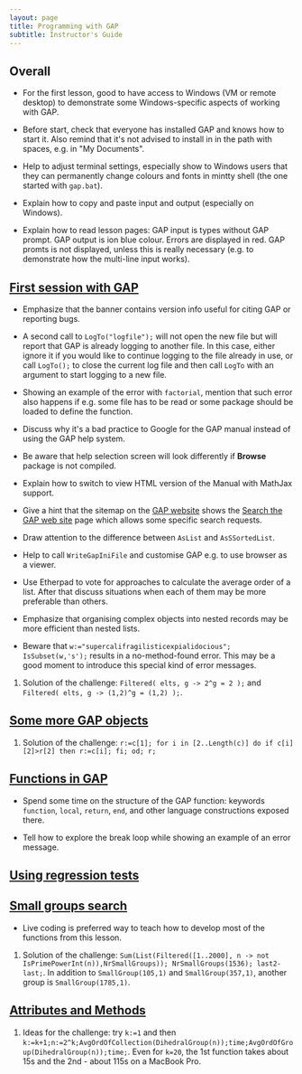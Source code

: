 ```yaml
---
layout: page
title: Programming with GAP
subtitle: Instructor's Guide
---
```

## Overall

* For the first lesson, good to have access to Windows (VM or remote desktop) to
demonstrate some Windows-specific aspects of working with GAP.

* Before start, check that everyone has installed GAP and knows how to start it.
Also remind that it's not advised to install in in the path with spaces, e.g. in
"My Documents".

* Help to adjust terminal settings, especially show to Windows users that they
can permanently change colours and fonts in mintty shell (the one started with
`gap.bat`).

* Explain how to copy and paste input and output (especially on Windows).

* Explain how to read lesson pages: GAP input is types without GAP prompt.
GAP output is ion blue colour. Errors are displayed in red. GAP promts is
not displayed, unless this is really necessary (e.g. to demonstrate how the
multi-line input works).

## [First session with GAP](01-command-line.html)

* Emphasize that the banner contains version info useful for citing GAP or
reporting bugs.

* A second call to `LogTo("logfile");` will not open the new file but will report
that GAP is already logging to another file. In this case, either ignore it if
you would like to continue logging to the file already in use, or call `LogTo();`
to close the current log file and then call `LogTo` with an argument to start
logging to a new file.

* Showing an example of the error with `factorial`, mention that such error
also happens if e.g. some file has to be read or some package should be loaded
to define the function.

* Discuss why it's a bad practice to Google for the GAP manual instead of
using the GAP help system.

* Be aware that help selection screen will look differently if **Browse**
package is not compiled.

* Explain how to switch to view HTML version of the Manual with MathJax support.

* Give a hint that the sitemap on the [GAP website](http://www.gap-system.org)
shows the [Search the GAP web site](http://www.gap-system.org/search.html) page
which allows some specific search requests.

* Draw attention to the difference between `AsList` and `AsSSortedList`.

* Help to call `WriteGapIniFile` and customise GAP e.g. to use browser as a
viewer.

* Use Etherpad to vote for approaches to calculate the average order of a list.
After that discuss situations when each of them may be more preferable than others.

* Emphasize that organising complex objects into nested records may
be more efficient than nested lists.

* Beware that `w:="supercalifragilisticexpialidocious"; IsSubset(w,'s');`
results in a no-method-found error. This may be a good moment to introduce
this special kind of error messages.

1.  Solution of the challenge: `Filtered( elts, g -> 2^g = 2 );` and `Filtered( elts, g -> (1,2)^g = (1,2) );`.


## [Some more GAP objects](02-some-objects.html)

1.  Solution of the challenge: `r:=c[1]; for i in [2..Length(c)] do if c[i][2]>r[2] then r:=c[i]; fi; od; r;`



## [Functions in GAP](03-func.html)

* Spend some time on the structure of the GAP function: keywords `function`,
`local`, `return`, `end`, and other language constructions exposed there.

* Tell how to explore the break loop while showing an example of an error
message.


## [Using regression tests](04-testing.html)


## [Small groups search](05-small-groups.html)

* Live coding is preferred way to teach how to develop most of the functions
from this lesson.

1.  Solution of the challenge: `Sum(List(Filtered([1..2000], n -> not IsPrimePowerInt(n)),NrSmallGroups)); NrSmallGroups(1536); last2-last;`. In addition to `SmallGroup(105,1)` and
`SmallGroup(357,1)`, another group is `SmallGroup(1785,1)`.

## [Attributes and Methods](06-attributes.html)

1.  Ideas for the challenge: try `k:=1` and then `k:=k+1;n:=2^k;AvgOrdOfCollection(DihedralGroup(n));time;AvgOrdOfGroup(DihedralGroup(n));time;`.
Even for `k=20`, the 1st function takes about 15s and the 2nd - about 115s on a MacBook Pro.
